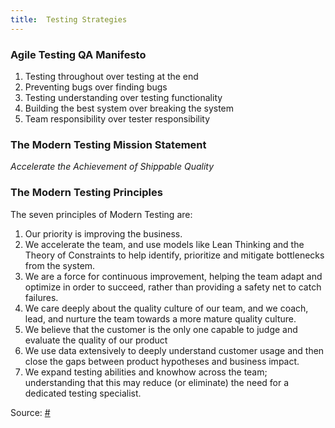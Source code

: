 ```yaml
---
title:  Testing Strategies
---
```


### Agile Testing QA Manifesto

1.  Testing throughout over testing at the end
2.  Preventing bugs over finding bugs
3.  Testing understanding over testing functionality
4.  Building the best system over breaking the system
5.  Team responsibility over tester responsibility

### The Modern Testing Mission Statement

_Accelerate the Achievement of Shippable Quality_

### The Modern Testing Principles

The seven principles of Modern Testing are:

1.  Our priority is improving the business.
2.  We accelerate the team, and use models like Lean Thinking and the Theory of Constraints to help identify, prioritize and mitigate bottlenecks from the system.
3.  We are a force for continuous improvement, helping the team adapt and optimize in order to succeed, rather than providing a safety net to catch failures.
4.  We care deeply about the quality culture of our team, and we coach, lead, and nurture the team towards a more mature quality culture.
5.  We believe that the customer is the only one capable to judge and evaluate the quality of our product
6.  We use data extensively to deeply understand customer usage and then close the gaps between product hypotheses and business impact.
7.  We expand testing abilities and knowhow across the team; understanding that this may reduce (or eliminate) the need for a dedicated testing specialist.

Source: [#](https://www.angryweasel.com/ABTesting/modern-testing-principles/)
